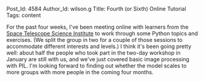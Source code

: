 Post_Id: 4584
Author_Id: wilson.g
Title: Fourth (or Sixth) Online Tutorial
Tags: content

<p>For the past four weeks, I've been meeting online with learners from the<a href="http://www.stsci.edu"> Space Telescope Science Institute</a> to work through some Python topics and exercises. (We split the group in two for a couple of those sessions to accommodate different interests and levels.) I think it's been going pretty well: about half the people who took part in the two-day workshop in January are still with us, and we've just covered basic image processing with PIL. I'm looking forward to finding out whether the model scales to more groups with more people in the coming four months.</p>
